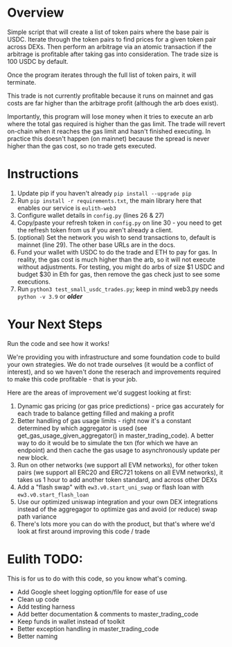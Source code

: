 # Overview
Simple script that will create a list of token pairs where the base pair is USDC. Iterate through the token pairs to find prices for a given token pair across DEXs. Then perform an arbitrage via an atomic transaction if the arbitrage is profitable after taking gas into consideration. The trade size is 100 USDC by default.

Once the program iterates through the full list of token pairs, it will terminate.

This trade is not currently profitable because it runs on mainnet and gas costs are far higher than the arbitrage profit (although the arb does exist).

Importantly, this program will lose money when it tries to execute an arb where the total gas required is higher than the gas limit. The trade will revert on-chain when it reaches the gas limit and hasn't finished executing. In practice this doesn't happen (on mainnet) because the spread is never higher than the gas cost, so no trade gets executed.

# Instructions
1. Update pip if you haven't already `pip install --upgrade pip`
2. Run `pip install -r requirements.txt`, the main library here that enables our service is `eulith-web3`
3. Configure wallet details in `config.py` (lines 26 & 27)
4. Copy/paste your refresh token in `config.py` on line 30 - you need to get the refresh token from us if you aren't already a client.
5. (optional) Set the network you wish to send transactions to, default is mainnet (line 29). The other base URLs are in the docs.
6. Fund your wallet with USDC to do the trade and ETH to pay for gas. In reality, the gas cost is much higher than the arb, so it will not execute without adjustments. For testing, you might do arbs of size $1 USDC and budget $30 in Eth for gas, then remove the gas check just to see some executions.
7. Run `python3 test_small_usdc_trades.py`; keep in mind web3.py needs `python -v 3.9` or _**older**_

# Your Next Steps
Run the code and see how it works!

We're providing you with infrastructure and some foundation code to build your own strategies. We do not trade ourselves (it would be a conflict of interest), and so we haven't done the reserach and improvements required to make this code profitable - that is your job. 

Here are the areas of improvement we'd suggest looking at first:
1) Dynamic gas pricing (or gas price predictions) - price gas accurately for each trade to balance getting filled and making a profit
2) Better handling of gas usage limits - right now it's a constant determined by which aggregator is used (see get_gas_usage_given_aggregator() in master_trading_code). A better way to do it would be to simulate the txn (for which we have an endpoint) and then cache the gas usage to asynchronously update per new block.
3) Run on other networks (we support all EVM networks), for other token pairs (we support all ERC20 and ERC721 tokens on all EVM networks), it takes us 1 hour to add another token standard, and across other DEXs
4) Add a "flash swap" with `ew3.v0.start_uni_swap` or flash loan with `ew3.v0.start_flash_loan`
5) Use our optimized uniswap integration and your own DEX integrations instead of the aggregagor to optimize gas and avoid (or reduce) swap path variance
6) There's lots more you can do with the product, but that's where we'd look at first around improving this code / trade


# Eulith TODO:

This is for us to do with this code, so you know what's coming.

* Add Google sheet logging option/file for ease of use
* Clean up code
* Add testing harness
* Add better documentation & comments to master_trading_code
* Keep funds in wallet instead of toolkit
* Better exception handling in master_trading_code
* Better naming
